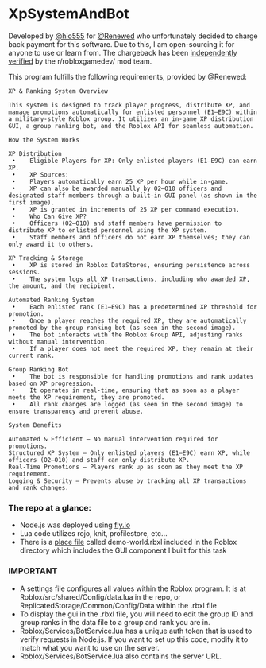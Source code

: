 # XpSystemAndBot
 
Developed by [@hio555](https://www.roblox.com/users/9095598/profile) for [@Renewed](https://www.roblox.com/users/10205074/profile?friendshipSourceType=PlayerSearch) who unfortunately decided to charge back payment for this software. Due to this, I am open-sourcing it for anyone to use or learn from. The chargeback has been [independently verified](https://www.reddit.com/r/RobloxDevelopers/comments/1igsewm/comment/mdlxyf6/?utm_source=share&utm_medium=web3x&utm_name=web3xcss&utm_term=1) by the r/robloxgamedev/ mod team.

This program fulfills the following requirements, provided by @Renewed: 

```
XP & Ranking System Overview

This system is designed to track player progress, distribute XP, and manage promotions automatically for enlisted personnel (E1–E9C) within a military-style Roblox group. It utilizes an in-game XP distribution GUI, a group ranking bot, and the Roblox API for seamless automation.

How the System Works

XP Distribution
 •    Eligible Players for XP: Only enlisted players (E1–E9C) can earn XP.
 •    XP Sources:
 •    Players automatically earn 25 XP per hour while in-game.
 •    XP can also be awarded manually by O2–O10 officers and designated staff members through a built-in GUI panel (as shown in the first image).
 •    XP is granted in increments of 25 XP per command execution.
 •    Who Can Give XP?
 •    Officers (O2–O10) and staff members have permission to distribute XP to enlisted personnel using the XP system.
 •    Staff members and officers do not earn XP themselves; they can only award it to others.

XP Tracking & Storage
 •    XP is stored in Roblox DataStores, ensuring persistence across sessions.
 •    The system logs all XP transactions, including who awarded XP, the amount, and the recipient.

Automated Ranking System
 •    Each enlisted rank (E1–E9C) has a predetermined XP threshold for promotion.
 •    Once a player reaches the required XP, they are automatically promoted by the group ranking bot (as seen in the second image).
 •    The bot interacts with the Roblox Group API, adjusting ranks without manual intervention.
 •    If a player does not meet the required XP, they remain at their current rank.

Group Ranking Bot
 •    The bot is responsible for handling promotions and rank updates based on XP progression.
 •    It operates in real-time, ensuring that as soon as a player meets the XP requirement, they are promoted.
 •    All rank changes are logged (as seen in the second image) to ensure transparency and prevent abuse.

System Benefits

Automated & Efficient – No manual intervention required for promotions.
Structured XP System – Only enlisted players (E1–E9C) earn XP, while officers (O2–O10) and staff can only distribute XP.
Real-Time Promotions – Players rank up as soon as they meet the XP requirement.
Logging & Security – Prevents abuse by tracking all XP transactions and rank changes.

```
### The repo at a glance:
- Node.js was deployed using [fly.io](https://fly.io)
- Lua code utilizes rojo, knit, profilestore, etc...
- There is a [place file](Roblox/demo-world.rbxl) called demo-world.rbxl included in the Roblox directory which includes the GUI component I built for this task

### IMPORTANT

- A settings file configures all values within the Roblox program. It is at Roblox/src/shared/Config/data.lua in the repo, or ReplicatedStorage/Common/Config/Data within the .rbxl file
- To display the gui in the .rbxl file, you will need to edit the group ID and group ranks in the data file to a group and rank you are in.
- Roblox/Services/BotService.lua has a unique auth token that is used to verify requests in Node.js. If you want to set up this code, modify it to match what you want to use on the server.
- Roblox/Services/BotService.lua also contains the server URL.
